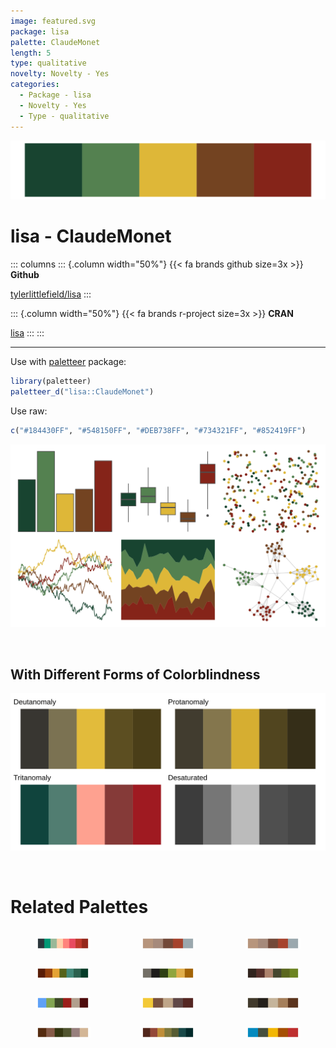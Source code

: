 ```yaml
---
image: featured.svg
package: lisa
palette: ClaudeMonet
length: 5
type: qualitative
novelty: Novelty - Yes
categories:
  - Package - lisa
  - Novelty - Yes
  - Type - qualitative
---
```


![](featured.svg)

# lisa - ClaudeMonet 

::: columns
::: {.column width="50%"}
{{< fa brands github size=3x >}}
**Github**

[tylerlittlefield/lisa](https://github.com/tylerlittlefield/lisa)
:::

::: {.column width="50%"}
{{< fa brands r-project size=3x >}}
**CRAN**

[lisa](https://CRAN.R-project.org/package=lisa)
:::
:::

<hr> 

Use with [paletteer](https://emilhvitfeldt.github.io/paletteer/) package:

```r
library(paletteer)
paletteer_d("lisa::ClaudeMonet")
```

Use raw:

```r
c("#184430FF", "#548150FF", "#DEB738FF", "#734321FF", "#852419FF")
``` 

![](examples.png) 

  <br>
  
  ## With Different Forms of Colorblindness
  
  ![](colorblind.svg) 

<br>

# Related Palettes

<div class="list" style="display: grid; grid-template-columns: auto auto auto;"> <figure class="figure">
<a href="../../awtools/a_palette/"> <img src="../../awtools/a_palette/featured.svg" style="width: 100%;" class="figure-img"></a>
</figure> <figure class="figure">
<a href="../../ButterflyColors/hamadryas_feronia/"> <img src="../../ButterflyColors/hamadryas_feronia/featured.svg" style="width: 100%;" class="figure-img"></a>
</figure> <figure class="figure">
<a href="../../ButterflyColors/hamadryas_feronia/"> <img src="../../ButterflyColors/hamadryas_feronia/featured.svg" style="width: 100%;" class="figure-img"></a>
</figure> <figure class="figure">
<a href="../../MetBrewer/Degas/"> <img src="../../MetBrewer/Degas/featured.svg" style="width: 100%;" class="figure-img"></a>
</figure> <figure class="figure">
<a href="../../colRoz/xantho/"> <img src="../../colRoz/xantho/featured.svg" style="width: 100%;" class="figure-img"></a>
</figure> <figure class="figure">
<a href="../../colRoz/a_conica/"> <img src="../../colRoz/a_conica/featured.svg" style="width: 100%;" class="figure-img"></a>
</figure> <figure class="figure">
<a href="../../Manu/Pohutukawa/"> <img src="../../Manu/Pohutukawa/featured.svg" style="width: 100%;" class="figure-img"></a>
</figure> <figure class="figure">
<a href="../../lisa/MiltonAvery/"> <img src="../../lisa/MiltonAvery/featured.svg" style="width: 100%;" class="figure-img"></a>
</figure> <figure class="figure">
<a href="../../lisa/DiegoVelazquez/"> <img src="../../lisa/DiegoVelazquez/featured.svg" style="width: 100%;" class="figure-img"></a>
</figure> <figure class="figure">
<a href="../../colRoz/desert_flood/"> <img src="../../colRoz/desert_flood/featured.svg" style="width: 100%;" class="figure-img"></a>
</figure> <figure class="figure">
<a href="../../MetBrewer/Nattier/"> <img src="../../MetBrewer/Nattier/featured.svg" style="width: 100%;" class="figure-img"></a>
</figure> <figure class="figure">
<a href="../../fishualize/Serranus_baldwini/"> <img src="../../fishualize/Serranus_baldwini/featured.svg" style="width: 100%;" class="figure-img"></a>
</figure> 
</div>
